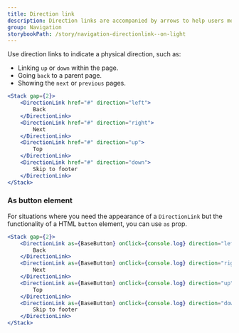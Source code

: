 ```yaml
---
title: Direction link
description: Direction links are accompanied by arrows to help users move quickly to other parts of the page or through a process.
group: Navigation
storybookPath: /story/navigation-directionlink--on-light
---
```


Use direction links to indicate a physical direction, such as:

- Linking `up` or `down` within the page.
- Going `back` to a parent page.
- Showing the `next` or `previous` pages.

```jsx live
<Stack gap={2}>
	<DirectionLink href="#" direction="left">
		Back
	</DirectionLink>
	<DirectionLink href="#" direction="right">
		Next
	</DirectionLink>
	<DirectionLink href="#" direction="up">
		Top
	</DirectionLink>
	<DirectionLink href="#" direction="down">
		Skip to footer
	</DirectionLink>
</Stack>
```

### As button element

For situations where you need the appearance of a `DirectionLink` but the functionality of a HTML `button` element, you can use `as` prop.

```jsx live
<Stack gap={2}>
	<DirectionLink as={BaseButton} onClick={console.log} direction="left">
		Back
	</DirectionLink>
	<DirectionLink as={BaseButton} onClick={console.log} direction="right">
		Next
	</DirectionLink>
	<DirectionLink as={BaseButton} onClick={console.log} direction="up">
		Top
	</DirectionLink>
	<DirectionLink as={BaseButton} onClick={console.log} direction="down">
		Skip to footer
	</DirectionLink>
</Stack>
```
